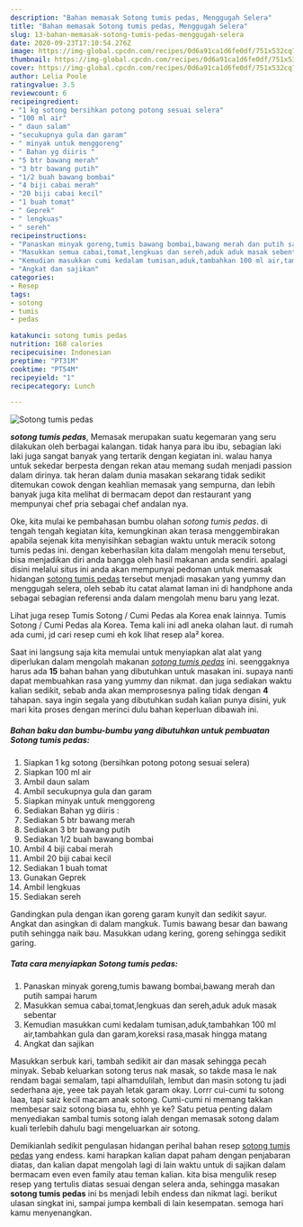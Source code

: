 ```yaml
---
description: "Bahan memasak Sotong tumis pedas, Menggugah Selera"
title: "Bahan memasak Sotong tumis pedas, Menggugah Selera"
slug: 13-bahan-memasak-sotong-tumis-pedas-menggugah-selera
date: 2020-09-23T17:10:54.276Z
image: https://img-global.cpcdn.com/recipes/0d6a91ca1d6fe0df/751x532cq70/sotong-tumis-pedas-foto-resep-utama.jpg
thumbnail: https://img-global.cpcdn.com/recipes/0d6a91ca1d6fe0df/751x532cq70/sotong-tumis-pedas-foto-resep-utama.jpg
cover: https://img-global.cpcdn.com/recipes/0d6a91ca1d6fe0df/751x532cq70/sotong-tumis-pedas-foto-resep-utama.jpg
author: Lelia Poole
ratingvalue: 3.5
reviewcount: 6
recipeingredient:
- "1 kg sotong bersihkan potong potong sesuai selera"
- "100 ml air"
- " daun salam"
- "secukupnya gula dan garam"
- " minyak untuk menggoreng"
- " Bahan yg diiris "
- "5 btr bawang merah"
- "3 btr bawang putih"
- "1/2 buah bawang bombai"
- "4 biji cabai merah"
- "20 biji cabai kecil"
- "1 buah tomat"
- " Geprek"
- " lengkuas"
- " sereh"
recipeinstructions:
- "Panaskan minyak goreng,tumis bawang bombai,bawang merah dan putih sampai harum"
- "Masukkan semua cabai,tomat,lengkuas dan sereh,aduk aduk masak sebentar"
- "Kemudian masukkan cumi kedalam tumisan,aduk,tambahkan 100 ml air,tambahkan gula dan garam,koreksi rasa,masak hingga matang"
- "Angkat dan sajikan"
categories:
- Resep
tags:
- sotong
- tumis
- pedas

katakunci: sotong tumis pedas 
nutrition: 168 calories
recipecuisine: Indonesian
preptime: "PT31M"
cooktime: "PT54M"
recipeyield: "1"
recipecategory: Lunch

---
```



![Sotong tumis pedas](https://img-global.cpcdn.com/recipes/0d6a91ca1d6fe0df/751x532cq70/sotong-tumis-pedas-foto-resep-utama.jpg)

<b><i>sotong tumis pedas</i></b>, Memasak merupakan suatu kegemaran yang seru dilakukan oleh berbagai kalangan. tidak hanya para ibu ibu, sebagian laki laki juga sangat banyak yang tertarik dengan kegiatan ini. walau hanya untuk sekedar berpesta dengan rekan atau memang sudah menjadi passion dalam dirinya. tak heran dalam dunia masakan sekarang tidak sedikit ditemukan cowok dengan keahlian memasak yang sempurna, dan lebih banyak juga kita melihat di bermacam depot dan restaurant yang mempunyai chef pria sebagai chef andalan nya.

Oke, kita mulai ke pembahasan bumbu olahan <i>sotong tumis pedas</i>. di tengah tengah kegiatan kita, kemungkinan akan terasa menggembirakan apabila sejenak kita menyisihkan sebagian waktu untuk meracik sotong tumis pedas ini. dengan keberhasilan kita dalam mengolah menu tersebut, bisa menjadikan diri anda bangga oleh hasil makanan anda sendiri. apalagi disini melalui situs ini anda akan mempunyai pedoman untuk memasak hidangan <u>sotong tumis pedas</u> tersebut menjadi masakan yang yummy dan menggugah selera, oleh sebab itu catat alamat laman ini di handphone anda sebagai sebagian referensi anda dalam mengolah menu baru yang lezat.

Lihat juga resep Tumis Sotong / Cumi Pedas ala Korea enak lainnya. Tumis Sotong / Cumi Pedas ala Korea. Tema kali ini adl aneka olahan laut. di rumah ada cumi, jd cari resep cumi eh kok lihat resep ala² korea.


Saat ini langsung saja kita memulai untuk menyiapkan alat alat yang diperlukan dalam mengolah makanan <u><i>sotong tumis pedas</i></u> ini. seenggaknya harus ada <b>15</b> bahan bahan yang dibutuhkan untuk masakan ini. supaya nanti dapat membuahkan rasa yang yummy dan nikmat. dan juga sediakan waktu kalian sedikit, sebab anda akan memprosesnya paling tidak dengan <b>4</b> tahapan. saya ingin segala yang dibutuhkan sudah kalian punya disini, yuk mari kita proses dengan merinci dulu bahan keperluan dibawah ini.

<!--inarticleads1-->

##### Bahan baku dan bumbu-bumbu yang dibutuhkan untuk pembuatan Sotong tumis pedas:

1. Siapkan 1 kg sotong (bersihkan potong potong sesuai selera)
1. Siapkan 100 ml air
1. Ambil  daun salam
1. Ambil secukupnya gula dan garam
1. Siapkan  minyak untuk menggoreng
1. Sediakan  Bahan yg diiris :
1. Sediakan 5 btr bawang merah
1. Sediakan 3 btr bawang putih
1. Sediakan 1/2 buah bawang bombai
1. Ambil 4 biji cabai merah
1. Ambil 20 biji cabai kecil
1. Sediakan 1 buah tomat
1. Gunakan  Geprek
1. Ambil  lengkuas
1. Sediakan  sereh


Gandingkan pula dengan ikan goreng garam kunyit dan sedikit sayur. Angkat dan asingkan di dalam mangkuk. Tumis bawang besar dan bawang putih sehingga naik bau. Masukkan udang kering, goreng sehingga sedikit garing. 

<!--inarticleads2-->

##### Tata cara menyiapkan Sotong tumis pedas:

1. Panaskan minyak goreng,tumis bawang bombai,bawang merah dan putih sampai harum
1. Masukkan semua cabai,tomat,lengkuas dan sereh,aduk aduk masak sebentar
1. Kemudian masukkan cumi kedalam tumisan,aduk,tambahkan 100 ml air,tambahkan gula dan garam,koreksi rasa,masak hingga matang
1. Angkat dan sajikan


Masukkan serbuk kari, tambah sedikit air dan masak sehingga pecah minyak. Sebab keluarkan sotong terus nak masak, so takde masa le nak rendam bagai semalam, tapi alhamdulilah, lembut dan masin sotong tu jadi sederhana aje, yeee tak payah letak garam okay. Lorrr cui-cumi tu sotong laaa, tapi saiz kecil macam anak sotong. Cumi-cumi ni memang takkan membesar saiz sotong biasa tu, ehhh ye ke? Satu petua penting dalam menyediakan sambal tumis sotong ialah dengan memasak sotong dalam kuali terlebih dahulu bagi mengeluarkan air sotong. 

Demikianlah sedikit pengulasan hidangan perihal bahan resep <u>sotong tumis pedas</u> yang endess. kami harapkan kalian dapat paham dengan penjabaran diatas, dan kalian dapat mengolah lagi di lain waktu untuk di sajikan dalam bermacam even even family atau teman kalian. kita bisa mengulik resep resep yang tertulis diatas sesuai dengan selera anda, sehingga masakan <b>sotong tumis pedas</b> ini bs menjadi lebih endess dan nikmat lagi. berikut ulasan singkat ini, sampai jumpa kembali di lain kesempatan. semoga hari kamu menyenangkan.

